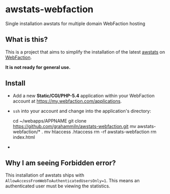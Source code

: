 awstats-webfaction
==================

Single installation awstats for multiple domain WebFaction hosting

What is this?
-------------

This is a project that aims to simplify the installation of the latest [awstats](http://awstats.sourceforge.net) on [WebFaction](http://www.webfaction.com?affiliate=dssw).

**It is not ready for general use.**

Install
-------

- Add a new **Static/CGI/PHP-5.4** application within your WebFaction account at https://my.webfaction.com/applications.
- `ssh` into your account and change into the application's directory:

    cd ~/webapps/APPNAME
    git clone https://github.com/grahammiln/awstats-webfaction.git
    mv awstats-webfaction/* .
    mv htaccess .htaccess
    rm -rf awstats-webfaction
    rm index.html
    
    
- 

Why I am seeing Forbidden error?
--------------------------------

This installation of awstats ships with `AllowAccessFromWebToAuthenticatedUsersOnly=1`. This means an authenticated user must be viewing the statistics.
